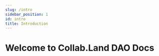 ```yaml
---
slug: /intro
sidebar_position: 1
id: intro
title: Introduction
---
```


# Welcome to Collab.Land DAO Docs
